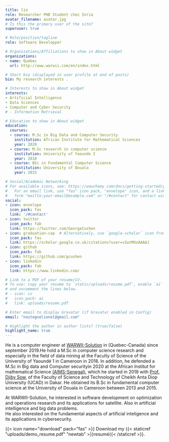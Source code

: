 ```yaml
---
title: lio
role: Researcher PHD Student chez Inria
avatar_filename: avatar.jpg
# Is this the primary user of the site?
superuser: true

# Role/position/tagline
role: Software Developper 

# Organizations/Affiliations to show in About widget
organizations:
- name: Quebec
  url: http://www.warwii.com/en/index.html

# Short bio (displayed in user profile at end of posts)
bio: My research interests .

# Interests to show in About widget
interests:
- Artificial Intelligence
- Data Sciences
- Computer and Cyber Security
# - Information Retrieval

# Education to show in About widget
education:
  courses:
  - course: M.Sc in Big Data and Computer Security
    institution: African Institute for Mathematical Sciences
    year: 2020
  - course: M.Sc research in computer science 
    institution: University of Yaounde I
    year: 2018
  - course: BSc in Fundamental Computer Science
    institution: University of Douala
    year: 2015

# Social/Academic Networking
# For available icons, see: https://wowchemy.com/docs/getting-started/page-builder/#icons
#   For an email link, use "fas" icon pack, "envelope" icon, and a link in the
#   form "mailto:your-email@example.com" or "/#contact" for contact widget.
social:
- icon: envelope
  icon_pack: fas
  link: '/#contact'
- icon: twitter
  icon_pack: fab
  link: https://twitter.com/GeorgeCushen
- icon: graduation-cap  # Alternatively, use `google-scholar` icon from `ai` icon pack
  icon_pack: fas
  link: https://scholar.google.co.uk/citations?user=sIwtMXoAAAAJ
- icon: github
  icon_pack: fab
  link: https://github.com/gcushen
- icon: linkedin
  icon_pack: fab
  link: https://www.linkedin.com/

# Link to a PDF of your resume/CV.
# To use: copy your resume to `static/uploads/resume.pdf`, enable `ai` icons in `params.toml`, 
# and uncomment the lines below.
# - icon: cv
#   icon_pack: ai
#   link: uploads/resume.pdf

# Enter email to display Gravatar (if Gravatar enabled in Config)
email: "noutegnelionel@gmail.com"

# Highlight the author in author lists? (true/false)
highlight_name: true
---
```


He is a computer engineer at <a href="http://www.warwii.com/en/index.html">
WARWII-Solution</a> in (Quebec-Canada) since september 2019.He hold a  M.Sc  in computer science research and especially in the field of data mining at the 
Faculty of Science of the University of Yaoundé 1 in Cameroon in 2018.  In addition, he defended a M.Sc in Big data and Computer securityin 2020 at the African Institut for mathematical Science <a href="https://aims-senegal.org/">(AIMS-Senegal)</a>, which he started in 2018 with 
 <a href="http://lacgaatdsi.blogspot.com/2018/12/dr-diby-sow.html">Prof. Djiby Sow</a>, of the Faculty of Science and Technology of Cheikh Anta Diop University (UCAD) in Dakar. He obtained its B.Sc in fundamental computer science at the University of Douala in Cameroon between 2013 and 2015.</p>

<p>At WARWII-Solution, he interested in software development on optimization and operations research  and its applications for satellite. Also in artificial intelligence and big data problems. <br>He also interested on the fundamental aspects of artificial inteligence and its applications in cybersecurity.

{{< icon name="download" pack="fas" >}} Download my {{< staticref "uploads/demo_resume.pdf" "newtab" >}}resumé{{< /staticref >}}.
